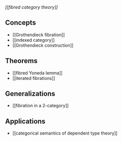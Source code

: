 *[[fibred category theory]]*

## Concepts

* [[Grothendieck fibration]]
* [[indexed category]]
* [[Grothendieck construction]]

## Theorems

* [[fibred Yoneda lemma]]
* [[iterated fibrations]]

## Generalizations

* [[fibration in a 2-category]]

## Applications

* [[categorical semantics of dependent type theory]]
